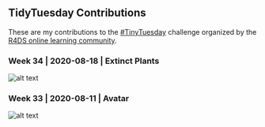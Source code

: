 ## TidyTuesday Contributions

These are my contributions to the [#TinyTuesday](https://github.com/rfordatascience/tidytuesday) challenge organized by the [R4DS online learning community](https://twitter.com/r4dscommunity).

### Week 34 | 2020-08-18 | Extinct Plants

![alt text](https://github.com/wjtorres/tidytuesday/blob/master/2020_08_18/2020_08_18_files/figure-html/unnamed-chunk-6-1.png)

### Week 33 | 2020-08-11 | Avatar

![alt text](https://github.com/wjtorres/tidytuesday/blob/master/2020_08_11/2020_08_11_files/figure-html/Visualize-1.png)

